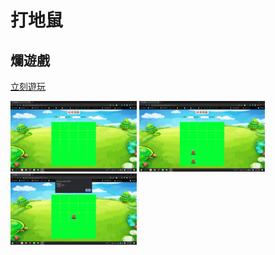 # 打地鼠
## 爛遊戲
[立刻遊玩](https://hsiungyuu.github.io/Web-Design/)

<img src="png/開始畫面.png" style="width: 40%">
<img src="png/遊戲中.png" style="width: 40%">
<img src="png/結束.png" style="width: 40%">
